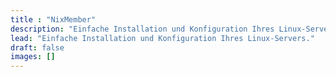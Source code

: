 ```yaml
---
title : "NixMember"
description: "Einfache Installation und Konfiguration Ihres Linux-Servers."
lead: "Einfache Installation und Konfiguration Ihres Linux-Servers."
draft: false
images: []
---
```

